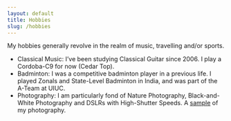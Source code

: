 ```yaml
---
layout: default
title: Hobbies
slug: /hobbies
---
```


My hobbies generally revolve in the realm of music, travelling and/or sports.

* Classical Music: I’ve been studying Classical Guitar since 2006. I play a Cordoba-C9 for now (Cedar Top).
* Badminton: I was a competitive badminton player in a previous life. I played Zonals and State-Level Badminton in India, and was part of the A-Team at UIUC.
* Photography: I am particularly fond of Nature Photography, Black-and-White Photography and DSLRs with High-Shutter Speeds. A [sample](https://juspreetsandhu.me/photography) of my photography.
